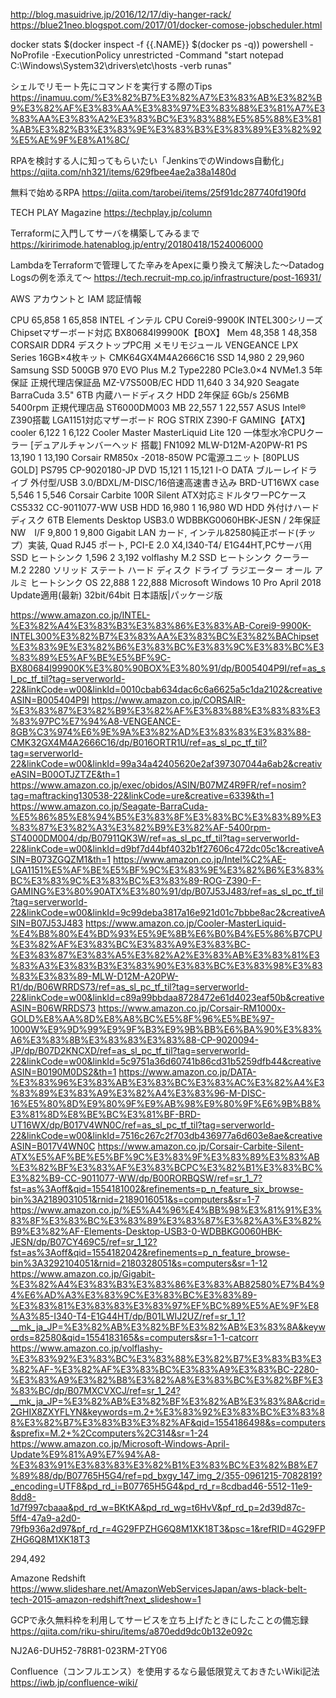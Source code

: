 http://blog.masuidrive.jp/2016/12/17/diy-hanger-rack/
https://blue21neo.blogspot.com/2017/01/docker-comose-jobscheduler.html

docker stats $(docker inspect -f {{.NAME}} $(docker ps -q))
powershell -NoProfile -ExecutionPolicy unrestricted -Command "start notepad C:\Windows\System32\drivers\etc\hosts -verb runas"

シェルでリモート先にコマンドを実行する際のTips
https://inamuu.com/%E3%82%B7%E3%82%A7%E3%83%AB%E3%82%B9%E3%82%AF%E3%83%AA%E3%83%97%E3%83%88%E3%81%A7%E3%83%AA%E3%83%A2%E3%83%BC%E3%83%88%E5%85%88%E3%81%AB%E3%82%B3%E3%83%9E%E3%83%B3%E3%83%89%E3%82%92%E5%AE%9F%E8%A1%8C/

RPAを検討する人に知ってもらいたい「JenkinsでのWindows自動化」
https://qiita.com/nh321/items/629fbee4ae2a38a1480d

無料で始めるRPA
https://qiita.com/tarobei/items/25f91dc287740fd190fd

TECH PLAY Magazine
https://techplay.jp/column

Terraformに入門してサーバを構築してみるまで
https://kiririmode.hatenablog.jp/entry/20180418/1524006000

LambdaをTerraformで管理してた辛みをApexに乗り換えて解決した〜Datadog Logsの例を添えて〜
https://tech.recruit-mp.co.jp/infrastructure/post-16931/

AWS アカウントと IAM 認証情報

CPU	65,858 	1	65,858 	INTEL インテル CPU Corei9-9900K INTEL300シリーズChipsetマザーボード対応 BX80684I99900K【BOX】
Mem	48,358 	1	48,358 	CORSAIR DDR4 デスクトップPC用 メモリモジュール VENGEANCE LPX Series 16GB×4枚キット CMK64GX4M4A2666C16
SSD	14,980 	2	29,960 	Samsung SSD 500GB 970 EVO Plus M.2 Type2280 PCIe3.0×4 NVMe1.3 5年保証 正規代理店保証品 MZ-V7S500B/EC
HDD	11,640 	3	34,920 	Seagate BarraCuda 3.5" 6TB 内蔵ハードディスク HDD 2年保証 6Gb/s 256MB 5400rpm 正規代理店品 ST6000DM003
MB	22,557 	1	22,557 	ASUS Intel® Z390搭載 LGA1151対応マザーボード ROG STRIX Z390-F GAMING【ATX】
cooler	6,122 	1	6,122 	Cooler Master MasterLiquid Lite 120 一体型水冷CPUクーラー [デュアルチャンバーヘッド 搭載] FN1092 MLW-D12M-A20PW-R1
PS	13,190 	1	13,190 	Corsair RM850x -2018-850W PC電源ユニット [80PLUS GOLD] PS795 CP-9020180-JP
DVD	15,121 	1	15,121 	I-O DATA ブルーレイドライブ 外付型/USB 3.0/BDXL/M-DISC/16倍速高速書き込み BRD-UT16WX
case	5,546 	1	5,546 	Corsair Carbite 100R Silent ATX対応ミドルタワーPCケース CS5332 CC-9011077-WW
USB HDD	16,980 	1	16,980 	WD HDD 外付けハードディスク 6TB Elements Desktop USB3.0 WDBBKG0060HBK-JESN / 2年保証
NW　I/F	9,800 	1	9,800 	Gigabit LAN カード, インテル82580純正ボード(チップ）実装, Quad RJ45 ポート, PCI-E 2.0 X4,I340-T4/ E1G44HT,PCサーバ用
SSD ヒートシンク	1,596 	2	3,192 	volflashy M.2 SSD ヒートシンク クーラー M.2 2280 ソリッド ステート ハード ディスク ドライブ ラジエーター オール アルミ ヒートシンク
OS	22,888 	1	22,888 	Microsoft Windows 10 Pro April 2018 Update適用(最新) 32bit/64bit 日本語版|パッケージ版



https://www.amazon.co.jp/INTEL-%E3%82%A4%E3%83%B3%E3%83%86%E3%83%AB-Corei9-9900K-INTEL300%E3%82%B7%E3%83%AA%E3%83%BC%E3%82%BAChipset%E3%83%9E%E3%82%B6%E3%83%BC%E3%83%9C%E3%83%BC%E3%83%89%E5%AF%BE%E5%BF%9C-BX80684I99900K%E3%80%90BOX%E3%80%91/dp/B005404P9I/ref=as_sl_pc_tf_til?tag=serverworld-22&linkCode=w00&linkId=0010cbab634dac6c6a6625a5c1da2102&creativeASIN=B005404P9I
https://www.amazon.co.jp/CORSAIR-%E3%83%87%E3%82%B9%E3%82%AF%E3%83%88%E3%83%83%E3%83%97PC%E7%94%A8-VENGEANCE-8GB%C3%974%E6%9E%9A%E3%82%AD%E3%83%83%E3%83%88-CMK32GX4M4A2666C16/dp/B016ORTR1U/ref=as_sl_pc_tf_til?tag=serverworld-22&linkCode=w00&linkId=99a34a42405620e2af397307044a6ab2&creativeASIN=B00OTJZTZE&th=1
https://www.amazon.co.jp/exec/obidos/ASIN/B07MZ4R9FR/ref=nosim?tag=maftracking130538-22&linkCode=ure&creative=6339&th=1
https://www.amazon.co.jp/Seagate-BarraCuda-%E5%86%85%E8%94%B5%E3%83%8F%E3%83%BC%E3%83%89%E3%83%87%E3%82%A3%E3%82%B9%E3%82%AF-5400rpm-ST4000DM004/dp/B07911QK3W/ref=as_sl_pc_tf_til?tag=serverworld-22&linkCode=w00&linkId=d9bf7d44bf4032b1f27606c472dc05c1&creativeASIN=B073ZGQZM1&th=1
https://www.amazon.co.jp/Intel%C2%AE-LGA1151%E5%AF%BE%E5%BF%9C%E3%83%9E%E3%82%B6%E3%83%BC%E3%83%9C%E3%83%BC%E3%83%89-ROG-Z390-F-GAMING%E3%80%90ATX%E3%80%91/dp/B07J53J483/ref=as_sl_pc_tf_til?tag=serverworld-22&linkCode=w00&linkId=9c99deba3817a16e921d01c7bbbe8ac2&creativeASIN=B07J53J483
https://www.amazon.co.jp/Cooler-MasterLiquid-%E4%B8%80%E4%BD%93%E5%9E%8B%E6%B0%B4%E5%86%B7CPU%E3%82%AF%E3%83%BC%E3%83%A9%E3%83%BC-%E3%83%87%E3%83%A5%E3%82%A2%E3%83%AB%E3%83%81%E3%83%A3%E3%83%B3%E3%83%90%E3%83%BC%E3%83%98%E3%83%83%E3%83%89-MLW-D12M-A20PW-R1/dp/B06WRRDS73/ref=as_sl_pc_tf_til?tag=serverworld-22&linkCode=w00&linkId=c89a99bbdaa8728472e61d4023eaf50b&creativeASIN=B06WRRDS73
https://www.amazon.co.jp/Corsair-RM1000x-GOLD%E8%AA%8D%E8%A8%BC%E5%8F%96%E5%BE%97-1000W%E9%9D%99%E9%9F%B3%E9%9B%BB%E6%BA%90%E3%83%A6%E3%83%8B%E3%83%83%E3%83%88-CP-9020094-JP/dp/B07D2KNCXD/ref=as_sl_pc_tf_til?tag=serverworld-22&linkCode=w00&linkId=5c9751a36d60741b86cd31b5259dfb44&creativeASIN=B0190M0DS2&th=1
https://www.amazon.co.jp/DATA-%E3%83%96%E3%83%AB%E3%83%BC%E3%83%AC%E3%82%A4%E3%83%89%E3%83%A9%E3%82%A4%E3%83%96-M-DISC-16%E5%80%8D%E9%80%9F%E9%AB%98%E9%80%9F%E6%9B%B8%E3%81%8D%E8%BE%BC%E3%81%BF-BRD-UT16WX/dp/B017V4WN0C/ref=as_sl_pc_tf_til?tag=serverworld-22&linkCode=w00&linkId=7516c267c2f703db436977a6d603e8ae&creativeASIN=B017V4WN0C
https://www.amazon.co.jp/Corsair-Carbite-Silent-ATX%E5%AF%BE%E5%BF%9C%E3%83%9F%E3%83%89%E3%83%AB%E3%82%BF%E3%83%AF%E3%83%BCPC%E3%82%B1%E3%83%BC%E3%82%B9-CC-9011077-WW/dp/B00RORBQSW/ref=sr_1_7?fst=as%3Aoff&qid=1554181002&refinements=p_n_feature_six_browse-bin%3A2189031051&rnid=2189016051&s=computers&sr=1-7
https://www.amazon.co.jp/%E5%A4%96%E4%BB%98%E3%81%91%E3%83%8F%E3%83%BC%E3%83%89%E3%83%87%E3%82%A3%E3%82%B9%E3%82%AF-Elements-Desktop-USB3-0-WDBBKG0060HBK-JESN/dp/B07CY469C5/ref=sr_1_12?fst=as%3Aoff&qid=1554182042&refinements=p_n_feature_browse-bin%3A3292104051&rnid=2180328051&s=computers&sr=1-12
https://www.amazon.co.jp/Gigabit-%E3%82%A4%E3%83%B3%E3%83%86%E3%83%AB82580%E7%B4%94%E6%AD%A3%E3%83%9C%E3%83%BC%E3%83%89-%E3%83%81%E3%83%83%E3%83%97%EF%BC%89%E5%AE%9F%E8%A3%85-I340-T4-E1G44HT/dp/B01LWIJ2UZ/ref=sr_1_1?__mk_ja_JP=%E3%82%AB%E3%82%BF%E3%82%AB%E3%83%8A&keywords=82580&qid=1554183165&s=computers&sr=1-1-catcorr
https://www.amazon.co.jp/volflashy-%E3%83%92%E3%83%BC%E3%83%88%E3%82%B7%E3%83%B3%E3%82%AF-%E3%82%AF%E3%83%BC%E3%83%A9%E3%83%BC-2280-%E3%83%A9%E3%82%B8%E3%82%A8%E3%83%BC%E3%82%BF%E3%83%BC/dp/B07MXCVXCJ/ref=sr_1_24?__mk_ja_JP=%E3%82%AB%E3%82%BF%E3%82%AB%E3%83%8A&crid=2GHIX8ZXYFLYN&keywords=m.2+%E3%83%92%E3%83%BC%E3%83%88%E3%82%B7%E3%83%B3%E3%82%AF&qid=1554186498&s=computers&sprefix=M.2+%2Ccomputers%2C314&sr=1-24
https://www.amazon.co.jp/Microsoft-Windows-April-Update%E9%81%A9%E7%94%A8-%E3%83%91%E3%83%83%E3%82%B1%E3%83%BC%E3%82%B8%E7%89%88/dp/B07765H5G4/ref=pd_bxgy_147_img_2/355-0961215-7082819?_encoding=UTF8&pd_rd_i=B07765H5G4&pd_rd_r=8cdbad46-5512-11e9-8dd8-1d7f997cbaaa&pd_rd_w=BKtKA&pd_rd_wg=t6HvV&pf_rd_p=2d39d87c-5ff4-47a9-a2d0-79fb936a2d97&pf_rd_r=4G29FPZHG6Q8M1XK18T3&psc=1&refRID=4G29FPZHG6Q8M1XK18T3

294,492 


Amazone Redshift
https://www.slideshare.net/AmazonWebServicesJapan/aws-black-belt-tech-2015-amazon-redshift?next_slideshow=1

GCPで永久無料枠を利用してサービスを立ち上げたときにしたことの備忘録
https://qiita.com/riku-shiru/items/a870edd9dc0b132e092c

NJ2A6-DUH52-78R81-023RM-2TY06


Confluence（コンフルエンス）を使用するなら最低限覚えておきたいWiki記法
https://iwb.jp/confluence-wiki/

